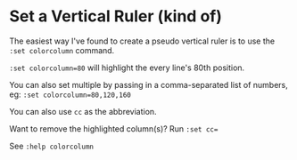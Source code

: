 # Set a Vertical Ruler (kind of)

The easiest way I've found to create a pseudo vertical ruler is to use the 
`:set colorcolumn` command.

`:set colorcolumn=80` will highlight the every line's 80th position.

You can also set multiple by passing in a comma-separated list of numbers, eg:
`:set colorcolumn=80,120,160`

You can also use `cc` as the abbreviation.

Want to remove the highlighted column(s)? Run `:set cc=`

See `:help colorcolumn`
